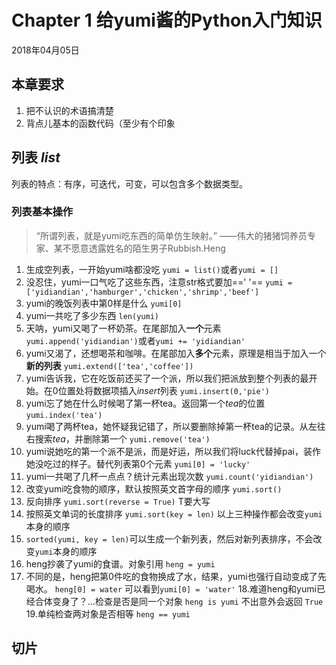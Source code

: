 # Chapter 1 给yumi酱的Python入门知识

2018年04月05日
## 本章要求
 1. 把不认识的术语搞清楚
 2. 背点儿基本的函数代码（至少有个印象
## 列表 *list*
列表的特点：有序，可迭代，可变，可以包含多个数据类型。
### 列表基本操作
> “所谓列表，就是yumi吃东西的简单仿生映射。”
> ——伟大的猪猪饲养员专家、某不愿意透露姓名的陌生男子Rubbish.Heng
 1. 生成空列表，一开始yumi啥都没吃 
 `yumi = list()`或者`yumi = []`
 2. 没忍住，yumi一口气吃了这些东西，注意str格式要加==' '==
 `yumi = ['yidiandian','hamburger','chicken','shrimp','beef']`
 4. yumi的晚饭列表中第0样是什么
 `yumi[0]`
 5. yumi一共吃了多少东西 
 `len(yumi)` 
 6. 天呐，yumi又喝了一杯奶茶。在尾部加入**一个**元素 
 `yumi.append('yidiandian')`或者`yumi += 'yidiandian'` 
 7. yumi又渴了，还想喝茶和咖啡。在尾部加入**多个**元素，原理是相当于加入一个**新的列表**
 `yumi.extend(['tea','coffee'])` 
 8. yumi告诉我，它在吃饭前还买了一个派，所以我们把派放到整个列表的最开始。在0位置处将数据项插入*insert*列表 
 `yumi.insert(0,'pie')`
 9. yumi忘了她在什么时候喝了第一杯tea。返回第一个*tea*的位置 
 `yumi.index('tea')`
 10. yumi喝了两杯tea，她怀疑我记错了，所以要删除掉第一杯tea的记录。从左往右搜索*tea*，并删除第一个 
 `yumi.remove('tea')`
 10. yumi说她吃的第一个派不是派，而是好运，所以我们将luck代替掉pai，装作她没吃过的样子。替代列表第0个元素
 `yumi[0] = 'lucky'`
 11. yumi一共喝了几杯一点点？统计元素出现次数 
 `yumi.count('yidiandian')`
 12. 改变yumi吃食物的顺序，默认按照英文首字母的顺序 
 `yumi.sort()`
 13. 反向排序 
 `yumi.sort(reverse = True)` T要大写
 14. 按照英文单词的长度排序 
 `yumi.sort(key = len)` 以上三种操作都会改变`yumi`本身的顺序
 15. `sorted(yumi, key = len)`可以生成一个新列表，然后对新列表排序，不会改变`yumi`本身的顺序
 16. heng抄袭了yumi的食谱。对象引用 
 `heng = yumi`
 17. 不同的是，heng把第0件吃的食物换成了水，结果，yumi也强行自动变成了先喝水。
 `heng[0] = water` 可以看到`yumi[0] = 'water'` 
 18.难道heng和yumi已经合体变身了？...检查是否是同一个对象 
 `heng is yumi` 不出意外会返回 `True`
 19.单纯检查两对象是否相等 `heng == yumi`
## 切片



